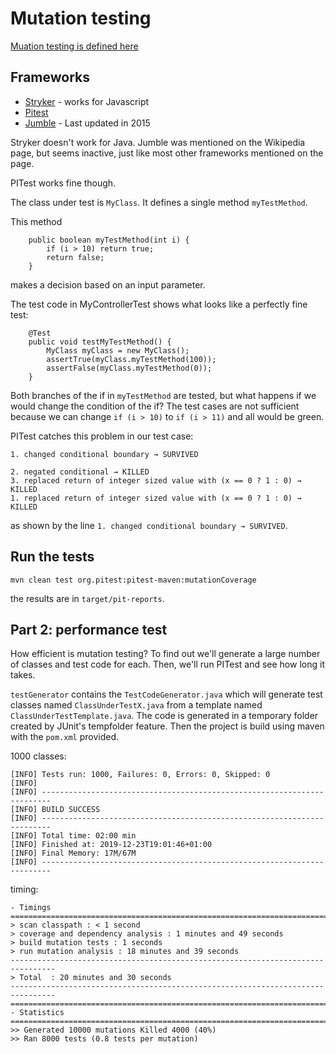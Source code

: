 # Mutation testing

[Muation testing is defined here](https://en.wikipedia.org/wiki/Mutation_testing)

## Frameworks

- [Stryker](https://stryker-mutator.io/) - works for Javascript
- [Pitest](https://pitest.org/) 
- [Jumble](https://sourceforge.net/projects/jumble/files/jumble/1.3.0/) - Last updated in 2015 

Stryker doesn't work for Java. Jumble was mentioned on the Wikipedia page, but seems inactive, just like most other frameworks mentioned on the page. 

PITest works fine though. 

The class under test is `MyClass`. It defines a single method `myTestMethod`.

This method 

```
    public boolean myTestMethod(int i) {
        if (i > 10) return true;
        return false;
    }
```

makes a decision based on an input parameter. 

The test code in MyControllerTest shows what looks like a perfectly fine test:

```
    @Test
    public void testMyTestMethod() {
        MyClass myClass = new MyClass();
        assertTrue(myClass.myTestMethod(100));
        assertFalse(myClass.myTestMethod(0));
    }
```

Both branches of the if in `myTestMethod` are tested, but what happens if we would change the condition of the if?
The test cases are not sufficient because we can change `if (i > 10)` to `if (i > 11)` and all would be green. 

PITest catches this problem in our test case:

```
1. changed conditional boundary → SURVIVED
```

```
2. negated conditional → KILLED
3. replaced return of integer sized value with (x == 0 ? 1 : 0) → KILLED
1. replaced return of integer sized value with (x == 0 ? 1 : 0) → KILLED
``` 

as shown by the line `1. changed conditional boundary → SURVIVED`. 

## Run the tests

    mvn clean test org.pitest:pitest-maven:mutationCoverage
    
the results are in `target/pit-reports`.


## Part 2: performance test 

How efficient is mutation testing? To find out we'll generate a large number of classes and test code for each. Then, we'll run 
PITest and see how long it takes.

`testGenerator` contains the `TestCodeGenerator.java` which will generate test classes named `ClassUnderTestX.java` from a 
template named `ClassUnderTestTemplate.java`. The code is generated in a temporary folder created by JUnit's tempfolder feature. 
Then the project is build using maven with the `pom.xml` provided. 

1000 classes: 

```
[INFO] Tests run: 1000, Failures: 0, Errors: 0, Skipped: 0
[INFO]
[INFO] ------------------------------------------------------------------------
[INFO] BUILD SUCCESS
[INFO] ------------------------------------------------------------------------
[INFO] Total time: 02:00 min
[INFO] Finished at: 2019-12-23T19:01:46+01:00
[INFO] Final Memory: 17M/67M
[INFO] ------------------------------------------------------------------------
```

timing: 
```
- Timings
================================================================================
> scan classpath : < 1 second
> coverage and dependency analysis : 1 minutes and 49 seconds
> build mutation tests : 1 seconds
> run mutation analysis : 18 minutes and 39 seconds
--------------------------------------------------------------------------------
> Total  : 20 minutes and 30 seconds
--------------------------------------------------------------------------------
================================================================================
- Statistics
================================================================================
>> Generated 10000 mutations Killed 4000 (40%)
>> Ran 8000 tests (0.8 tests per mutation)
```
